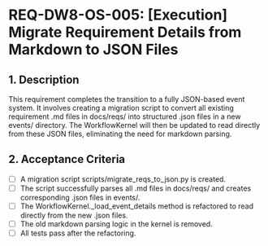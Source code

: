 # REQ-DW8-OS-005: [Execution] Migrate Requirement Details from Markdown to JSON Files

## 1. Description

This requirement completes the transition to a fully JSON-based event system. It involves creating a migration script to convert all existing requirement .md files in docs/reqs/ into structured .json files in a new events/ directory. The WorkflowKernel will then be updated to read directly from these JSON files, eliminating the need for markdown parsing.

## 2. Acceptance Criteria

- [ ] A migration script scripts/migrate_reqs_to_json.py is created.
- [ ] The script successfully parses all .md files in docs/reqs/ and creates corresponding .json files in events/.
- [ ] The WorkflowKernel._load_event_details method is refactored to read directly from the new .json files.
- [ ] The old markdown parsing logic in the kernel is removed.
- [ ] All tests pass after the refactoring.
